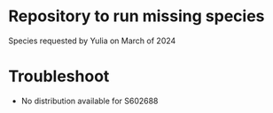 # Repository to run missing species

Species requested by Yulia on March of 2024


# Troubleshoot

- No distribution available for S602688